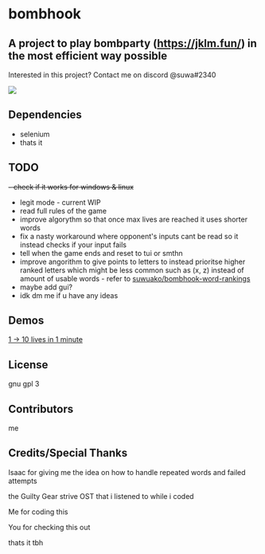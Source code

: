 # bombhook
## A project to play bombparty (https://jklm.fun/) in the most efficient way possible

Interested in this project? Contact me on discord @suwa#2340

<img src="https://cdn.discordapp.com/attachments/879261281473937451/996136411742871572/demo.gif">

## Dependencies

 - selenium 
 - thats it

## TODO
~~- check if it works for windows & linux~~
- legit mode - current WIP
- read full rules of the game
- improve algorythm so that once max lives are reached it uses shorter words 
- fix a nasty workaround where opponent's inputs cant be read so it instead checks if your input fails 
- tell when the game ends and reset to tui or smthn
- improve angorithm to give points to letters to instead prioritse higher ranked letters which might be less common such as (x, z) instead of amount of usable words - refer to <a href="https://github.com/suwuako/bombhook-word-rankings"> suwuako/bombhook-word-rankings </a>
- maybe add gui?
- idk dm me if u have any ideas

## Demos

<a href="https://www.youtube.com/watch?v=9OiR680KXfU">1 -> 10 lives in 1 minute<a>

## License

gnu gpl 3 

## Contributors

me

## Credits/Special Thanks
Isaac for giving me the idea on how to handle repeated words and failed attempts

the Guilty Gear strive OST that i listened to while i coded

Me for coding this

You for checking this out 

thats it tbh
